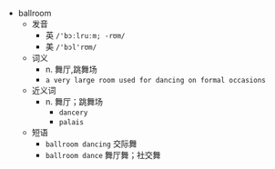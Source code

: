 - ballroom
  - 发音
    - 英 `/'bɔːlruːm; -rʊm/`
    - 美 `/'bɔl'rʊm/`
  - 词义
    - n. 舞厅,跳舞场
    - `a very large room used for dancing on formal occasions`
  - 近义词
    - n. 舞厅；跳舞场
      - `dancery`
      - `palais`
  - 短语
    - `ballroom dancing` 交际舞 
    - `ballroom dance` 舞厅舞；社交舞 
